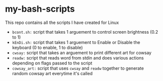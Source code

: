 # my-bash-scripts
This repo contains all the scripts I have created for Linux
  - `bcont.sh:` script that takes 1 arguement to control screen brightness (0.2 to 1)
  - `kEnDi.sh:` script that takes 1 arguement to Enable or Disable the keyboard (0 to enable, 1 to disable)
  - `cwsay:` script that takes an arguement to print different art for cowsay
  - `readw:` script that reads word from stdin and does various actions depending on flags passed to the script
  - `cowsay_art:` script that uses `cwsay` and `readw` together to generate random cowsay art everytime it's called

